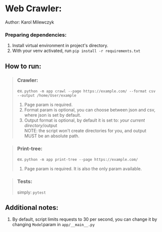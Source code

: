 # Web Crawler:
Author: Karol Milewczyk

### Preparing dependencies:

1) Install virtual environment in project's directory.
2) With your venv activated, run `pip install -r requirements.txt`

## How to run:

>### Crawler:
>ex. `python -m app crawl --page https://example.com/ --format csv --output /home/User/example`
>1) Page param is required.
>2) Format param is optional, you can choose between json and csv, where json is set by default.
>3) Output format is optional, by default it is set to: *your current directory*/output
><br>NOTE: the script won't create directories for you, and output MUST be an absolute path.
 
>### Print-tree:
>ex. `python -m app print-tree --page https://example.com/`
>1) Page param is required. It is also the only param available.

>### Tests:
>simply: `pytest`
 
 ## Additional notes:
 
 1) By default, script limits requests to 30 per second, you can change it by changing `Model`param in `app/__main__.py`
